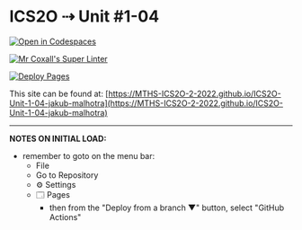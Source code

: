 # ICS2O ⇢ Unit #1-04

[![Open in Codespaces](https://classroom.github.com/assets/launch-codespace-f4981d0f882b2a3f0472912d15f9806d57e124e0fc890972558857b51b24a6f9.svg)](https://classroom.github.com/open-in-codespaces?assignment_repo_id=10167282)

[![Mr Coxall's Super Linter](https://github.com/MTHS-ICS2O-2-2022/ICS2O-Unit-1-04-jakub-malhotra/workflows/Mr%20Coxall's%20Super%20Linter/badge.svg)](https://github.com/MTHS-ICS2O-2-2022/ICS2O-Unit-1-04-jakub-malhotra/actions)

[![Deploy Pages](https://github.com/MTHS-ICS2O-2-2022/ICS2O-Unit-1-04-jakub-malhotra/workflows/Deploy%20Pages/badge.svg)](https://github.com/MTHS-ICS2O-2-2022/ICS2O-Unit-1-04-jakub-malhotra/actions)

This site can be found at: [https://MTHS-ICS2O-2-2022.github.io/ICS2O-Unit-1-04-jakub-malhotra](https://MTHS-ICS2O-2-2022.github.io/ICS2O-Unit-1-04-jakub-malhotra)

---

**NOTES ON INITIAL LOAD:**
- remember to goto on the menu bar:
  - File
  - Go to Repository
  - ⚙ Settings
  - 🗔 Pages
    - then from the "Deploy from a branch ▼" button, select "GitHub Actions"
